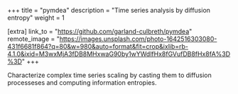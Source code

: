 +++
title = "pymdea"
description = "Time series analysis by diffusion entropy"
weight = 1

[extra]
link_to = "https://github.com/garland-culbreth/pymdea"
remote_image = "https://images.unsplash.com/photo-1642516303080-431f6681f864?q=80&w=980&auto=format&fit=crop&ixlib=rb-4.1.0&ixid=M3wxMjA3fDB8MHxwaG90by1wYWdlfHx8fGVufDB8fHx8fA%3D%3D"
+++

Characterize complex time series scaling by casting them to diffusion processeses and computing information entropies.
